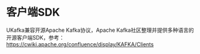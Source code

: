 # 客户端SDK

UKafka兼容开源Apache Kafka协议，Apache Kafka社区整理并提供多种语言的开源客户端SDK，参考：<https://cwiki.apache.org/confluence/display/KAFKA/Clients>
